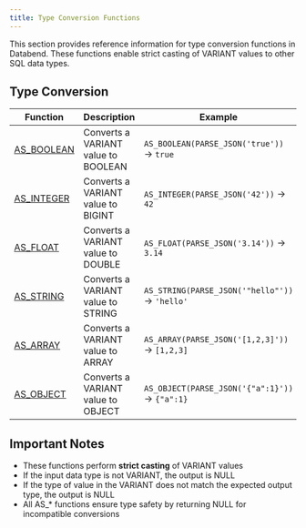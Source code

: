 ```yaml
---
title: Type Conversion Functions
---
```


This section provides reference information for type conversion functions in Databend. These functions enable strict casting of VARIANT values to other SQL data types.

## Type Conversion

| Function | Description | Example |
|----------|-------------|---------|
| [AS_BOOLEAN](as-type) | Converts a VARIANT value to BOOLEAN | `AS_BOOLEAN(PARSE_JSON('true'))` → `true` |
| [AS_INTEGER](as-type) | Converts a VARIANT value to BIGINT | `AS_INTEGER(PARSE_JSON('42'))` → `42` |
| [AS_FLOAT](as-type) | Converts a VARIANT value to DOUBLE | `AS_FLOAT(PARSE_JSON('3.14'))` → `3.14` |
| [AS_STRING](as-type) | Converts a VARIANT value to STRING | `AS_STRING(PARSE_JSON('"hello"'))` → `'hello'` |
| [AS_ARRAY](as-type) | Converts a VARIANT value to ARRAY | `AS_ARRAY(PARSE_JSON('[1,2,3]'))` → `[1,2,3]` |
| [AS_OBJECT](as-type) | Converts a VARIANT value to OBJECT | `AS_OBJECT(PARSE_JSON('{"a":1}'))` → `{"a":1}` |

## Important Notes

- These functions perform **strict casting** of VARIANT values
- If the input data type is not VARIANT, the output is NULL
- If the type of value in the VARIANT does not match the expected output type, the output is NULL
- All AS_* functions ensure type safety by returning NULL for incompatible conversions
